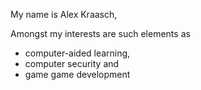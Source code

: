 My name is Alex Kraasch,

Amongst my interests are such elements as 

 - computer-aided learning,
 - computer security and
 - game game development

